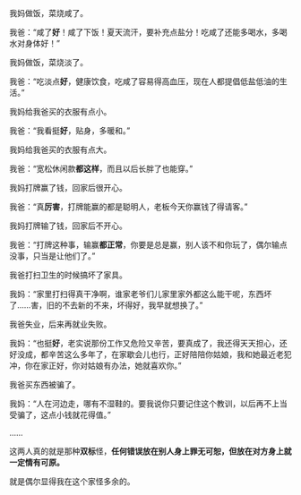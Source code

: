 我妈做饭，菜烧咸了。

我爸：“咸了**好**！咸了下饭！夏天流汗，要补充点盐分！吃咸了还能多喝水，多喝水对身体好！”

我妈做饭，菜烧淡了。

我爸：“吃淡点**好**，健康饮食，吃咸了容易得高血压，现在人都提倡低盐低油的生活。”

我妈给我爸买的衣服有点小。

我爸：“我看挺**好**，贴身，多暖和。”

我妈给我爸买的衣服有点大。

我爸：“宽松休闲款**都这样**，而且以后长胖了也能穿。”

我妈打牌赢了钱，回家后很开心。

我爸：“真**厉害**，打牌能赢的都是聪明人，老板今天你赢钱了得请客。”

我妈打牌输了钱，回家后不开心。

我爸：“打牌这种事，输赢**都正常**，你要是总是赢，别人该不和你玩了，偶尔输点没事，只当是让他们了。”

我爸打扫卫生的时候搞坏了家具。

我妈：“家里打扫得真干净啊，谁家老爷们儿家里家外都这么能干呢，东西坏了……害，旧的不去新的不来，坏得好，我早就想换了。”

我爸失业，后来再就业失败。

我妈：“也挺**好**，老实说那份工作又危险又辛苦，要真成了，我还得天天担心，还好没成，都辛苦这么多年了，在家歇会儿也行，正好陪陪你姑娘，我和她最近老犯冲，你在家正好，你对姑娘有办法，她就喜欢你。”

我爸买东西被骗了。

我妈：“人在河边走，哪有不湿鞋的。要我说你只要记住这个教训，以后再不上当受骗了，这点小钱就花得值。”

……

这两人真的就是那种**双标**怪，**任何错误放在别人身上罪无可恕，但放在对方身上就一定情有可原。**

就是偶尔显得我在这个家怪多余的。